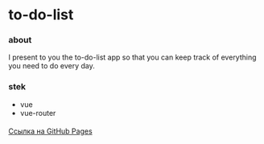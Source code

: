 # to-do-list

### about

I present to you the to-do-list app so that you can keep track of everything you need to do every day.

### stek

- vue
- vue-router

####

[Ссылка на GitHub Pages](https://luba-web.github.io/to-do-list/)
